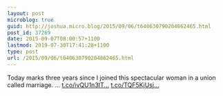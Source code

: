 ```yaml
---
layout: post
microblog: true
guid: http://joshua.micro.blog/2015/09/06/t640630790204862465.html
post_id: 37269
date: 2015-09-07T08:00:57+1100
lastmod: 2019-07-30T17:41:28+1100
type: post
url: /2015/09/06/t640630790204862465.html
---
```

Today marks three years since I joined this spectacular woman in a union called marriage. … [t.co/ivQU1n3IT...](http://t.co/ivQU1n3ITP) [t.co/TQF5KjUsj...](http://t.co/TQF5KjUsj0)
